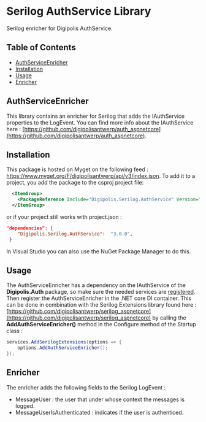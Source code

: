 # Serilog AuthService Library

Serilog enricher for Digipolis AuthService.

## Table of Contents

<!-- START doctoc generated TOC please keep comment here to allow auto update -->
<!-- DON'T EDIT THIS SECTION, INSTEAD RE-RUN doctoc TO UPDATE -->


- [AuthServiceEnricher](#AuthServiceenricher)
- [Installation](#installation)
- [Usage](#usage)
- [Enricher](#enricher)

<!-- END doctoc generated TOC please keep comment here to allow auto update -->

## AuthServiceEnricher

This library contains an enricher for Serilog that adds the IAuthService properties to the LogEvent.
You can find more info about the IAuthService here : [https://github.com/digipolisantwerp/auth_aspnetcore](https://github.com/digipolisantwerp/auth_aspnetcore).

## Installation

This package is hosted on Myget on the following feed : https://www.myget.org/F/digipolisantwerp/api/v3/index.json.
To add it to a project, you add the package to the csproj project file:

```xml
  <ItemGroup>
    <PackageReference Include="Digipolis.Serilog.AuthService" Version="3.0.0" />
  </ItemGroup>
``` 

or if your project still works with project.json :

``` json 
"dependencies": {
    "Digipolis.Serilog.AuthService":  "3.0.0",
 }
``` 

In Visual Studio you can also use the NuGet Package Manager to do this.

## Usage

The AuthServiceEnricher has a dependency on the IAuthService of the **Digipolis.Auth** package, so make sure the needed services are 
[registered](https://github.com/digipolisantwerp/auth_aspnetcore#startup). Then register the AuthServiceEnricher in the .NET core DI container. This can be done 
in combination with the Serilog Extensions library found here : [https://github.com/digipolisantwerp/serilog_aspnetcore](https://github.com/digipolisantwerp/serilog_aspnetcore) 
by calling the **AddAuthServiceEnricher()** method in the Configure method of the Startup class :

```csharp
services.AddSerilogExtensions(options => {
    options.AddAuthServiceEnricher();
});
```  

## Enricher

The enricher adds the following fields to the Serilog LogEvent :

- MessageUser : the user that under whose context the messages is logged.
- MessageUserIsAuthenticated : indicates if the user is authenticed.
